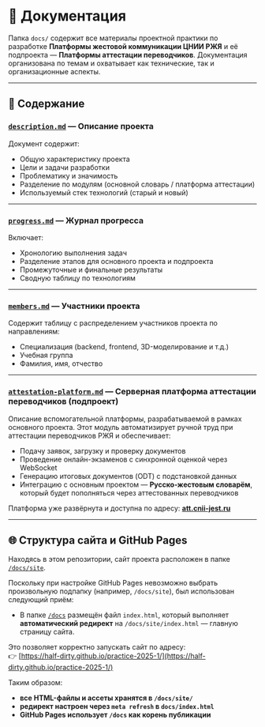 # 📁 Документация

Папка `docs/` содержит все материалы проектной практики по разработке **Платформы жестовой коммуникации ЦНИИ РЖЯ** и её подпроекта — **Платформы аттестации переводчиков**. Документация организована по темам и охватывает как технические, так и организационные аспекты.

---

## 📄 Содержание

### [`description.md`](https://github.com/Half-dirty/practice-2025-1/blob/master/docs/description.md) — Описание проекта
Документ содержит:

- Общую характеристику проекта
- Цели и задачи разработки
- Проблематику и значимость
- Разделение по модулям (основной словарь / платформа аттестации)
- Используемый стек технологий (старый и новый)

---

### [`progress.md`](https://github.com/Half-dirty/practice-2025-1/blob/master/docs/progress.md) — Журнал прогресса
Включает:

- Хронологию выполнения задач
- Разделение этапов для основного проекта и подпроекта
- Промежуточные и финальные результаты
- Сводную таблицу по технологиям

---

### [`members.md`](https://github.com/Half-dirty/practice-2025-1/blob/master/docs/members.md) — Участники проекта
Содержит таблицу с распределением участников проекта по направлениям:

- Специализация (backend, frontend, 3D-моделирование и т.д.)
- Учебная группа
- Фамилия, имя, отчество

---

### [`attestation-platform.md`](https://github.com/Half-dirty/practice-2025-1/blob/master/docs/attestation-platform.md) — Серверная платформа аттестации переводчиков (подпроект)
Описание вспомогательной платформы, разрабатываемой в рамках основного проекта. Этот модуль автоматизирует ручной труд при аттестации переводчиков РЖЯ и обеспечивает:

- Подачу заявок, загрузку и проверку документов
- Проведение онлайн-экзаменов с синхронной оценкой через WebSocket
- Генерацию итоговых документов (ODT) с подстановкой данных
- Интеграцию с основным проектом — **Русско-жестовым словарём**, который будет пополняться через аттестованных переводчиков

Платформа уже развёрнута и доступна по адресу: **[att.cnii-jest.ru](https://att.cnii-jest.ru)**

---

## 🌐 Структура сайта и GitHub Pages

Находясь в этом репозитории, сайт проекта расположен в папке [`/docs/site`](https://github.com/Half-dirty/practice-2025-1/tree/master/docs/site).

Поскольку при настройке GitHub Pages невозможно выбрать произвольную подпапку (например, `/docs/site`), был использован следующий приём:

- В папке [`/docs`](https://github.com/Half-dirty/practice-2025-1/tree/master/docs) размещён файл `index.html`, который выполняет **автоматический редирект** на `/docs/site/index.html` — главную страницу сайта.

Это позволяет корректно запускать сайт по адресу:  
👉 [https://half-dirty.github.io/practice-2025-1/](https://half-dirty.github.io/practice-2025-1/)

Таким образом:
- **все HTML-файлы и ассеты хранятся в `/docs/site/`**
- **редирект настроен через `meta refresh` в `docs/index.html`**
- **GitHub Pages использует `/docs` как корень публикации**

